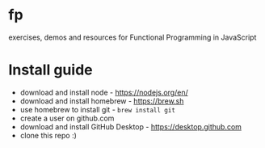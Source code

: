 # fp
exercises, demos and resources for Functional Programming in JavaScript


# Install guide
- download and install node - https://nodejs.org/en/
- download and install homebrew - https://brew.sh
- use homebrew to install git - ` brew install git `
- create a user on github.com
- download and install GitHub Desktop - https://desktop.github.com
- clone this repo :)


